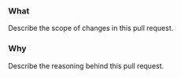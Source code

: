 ### What

Describe the scope of changes in this pull request.

### Why

Describe the reasoning behind this pull request.
